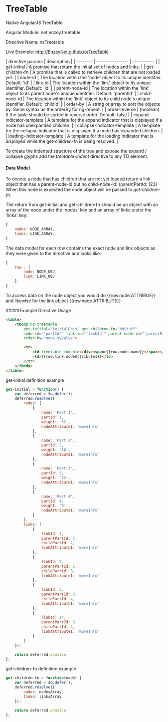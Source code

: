 TreeTable
=========

Native AngularJS TreeTable

Angular Module: net.enzey.treetable

Directive Name: nzTreetable

Live Example: http://EnzeyNet.github.io/TreeTable

| directive params | description |
| -------- | ---------------- | ----------- |
| get-initial | A promise that return the initial set of nodes and links. |
| get-children-fn | A promise that is called to retrieve children that are not loaded yet. |
| node-id | The location within the 'node' object to its unique identifier. Default: 'id' |
| link-id | The location within the 'link' object to its unique identifier. Default: 'id' |
| parent-node-id | The location within the 'link' object to its parent node's unique identifier. Default: 'parentId' |
| child-node-id | The location within the 'link' object to its child node's unique identifier. Default: 'childId' |
| order-by | A string or array to sort the objects by. Same syntax as the orderBy for ng-repeat. |
| order-reverse | (boolean) If the table should be sorted in reverse order. Default: false |
| expand-indicator-template | A template for the expand indicator that is displayed if a node has unexpanded children. |
| collapse-indicator-template | A template for the collapse indicator that is displayed if a node has expanded children. |
| loading-indicator-template | A template for the loading indicator that is displayed while the get-children-fn is being resolved. |

To create the indented structure of the tree and expose the expand / collapse glyphs add the _treetable-indent_ directive to any TD element.

#### Data Model
To denote a node that has children that are not yet loaded return a link object that has a parent-node-id but no child-node-id: {parentPartId: 123}
When this node is expected the node object will be passed to _get-children-fn_.

The return from get-initial and get-children-fn should be an object with an array of the node under the 'nodes' key and an array of links under the 'links' key:
```javascript
{
	nodes: NODE_ARRAY,
	links: LINK_ARRAY,
}
```

The data model for each row contains the exact node and link objects as they were given to the directive and looks like:
```javascript
{
	row : {
		node: NODE_OBJ,
		link: LINK_OBJ
	}
}
```
To access data on the node object you would do {{row.node.ATTRIBUE}} and likewise for the link object {{row.node.ATTRIBUTE}}


#####Example Directive Usage
```html
<table>
	<tbody nz-treetable
		get-initial="initialObjs" get-children-fn="doStuff"
		node-id="'partId'" link-id="'linkId'" parent-node-id="'parentPartId'" child-node-id="'childPartId'"
		order-by="node.myValue">

		<tr>
			<td treetable-indent></div><span>{{row.node.name}}</span></td>
			<td>{{row.link.nodeAttribute1}}</td>
		</tr>
	</tbody>
</table>
```

get-initial definition example
```javascript
get-initial = function() {
	var deferred = $q.defer();
	deferred.resolve({
		nodes: [
			{
				name: 'Part 1',
				partId: 1,
				weight: '32',
				nodeAttribute1: 'moreInfo'
			},
			{
				name: 'Part 2',
				partId: 2,
				weight: '16',
				nodeAttribute1: 'moreInfo'
			},
			{
				name: 'Part 3',
				partId: 3,
				weight: '12',
				nodeAttribute1: 'moreInfo'
			},
			{
				name: 'Part 4',
				partId: 4,
				weight: '9',
				nodeAttribute1: 'moreInfo'
			}
		],
		links: [
			{
				linkId: 1,
				parentPartId: 1,
				childPartId: 2,
				linkAttribute1: 'moreInfo'
			},
			{
				linkId: 2,
				parentPartId: 1,
				childPartId: 3,
				linkAttribute1: 'moreInfo'
			},
			{
				linkId: 3,
				parentPartId: 2,
				childPartId: 4,
				linkAttribute1: 'moreInfo'
			},
			{
				linkId: 14,
				parentPartId: 3,
				childPartId: 4,
				linkAttribute1: 'moreInfo'
			}
		]
	});

	return deferred.promise;
};
```

get-children-fn definition example
```javascript
get-children-fn = function(node) {
	var deferred = $q.defer();
	deferred.resolve({
		nodes: nodesArray,
		links: linksArray
	});

	return deferred.promise;
};
```
